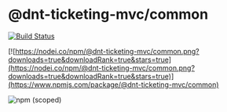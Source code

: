 # @dnt-ticketing-mvc/common
[![Build Status](https://travis-ci.org/ngtrdai197/dnt-ticketing-mvc-common.png?branch=master)](https://travis-ci.org/ngtrdai197/dnt-ticketing-mvc-common)

[![https://nodei.co/npm/@dnt-ticketing-mvc/common.png?downloads=true&downloadRank=true&stars=true](https://nodei.co/npm/@dnt-ticketing-mvc/common.png?downloads=true&downloadRank=true&stars=true)](https://www.npmjs.com/package/@dnt-ticketing-mvc/common)

![npm (scoped)](https://img.shields.io/npm/v/@dnt-ticketing-mvc/common)
